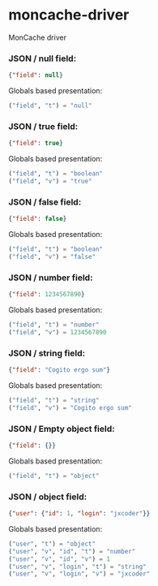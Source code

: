 # moncache-driver
MonCache driver

### JSON / **null** field:
```json
{"field": null}
```

Globals based presentation:
```lisp
("field", "t") = "null"
```

### JSON / **true** field:
```json
{"field": true}
```

Globals based presentation:
```lisp
("field", "t") = "boolean"
("field", "v") = "true"
```

### JSON / **false** field:
```json
{"field": false}
```

Globals based presentation:
```lisp
("field", "t") = "boolean"
("field", "v") = "false"
```

### JSON / **number** field:
```json
{"field": 1234567890}
```

Globals based presentation:
```lisp
("field", "t") = "number"
("field", "v") = 1234567890
```

### JSON / **string** field:
```json
{"field": "Cogito ergo sum"}
```

Globals based presentation:
```lisp
("field", "t") = "string"
("field", "v") = "Cogito ergo sum"
```

### JSON / Empty **object** field:
```json
{"field": {}}
```

Globals based presentation:
```lisp
("field", "t") = "object"
```

### JSON / **object** field:
```json
{"user": {"id": 1, "login": "jxcoder"}}
```

Globals based presentation:
```lisp
("user", "t") = "object"
("user", "v", "id", "t") = "number"
("user", "v", "id", "v") = 1
("user", "v", "login", "t") = "string"
("user", "v", "login", "v") = "jxcoder"
```
